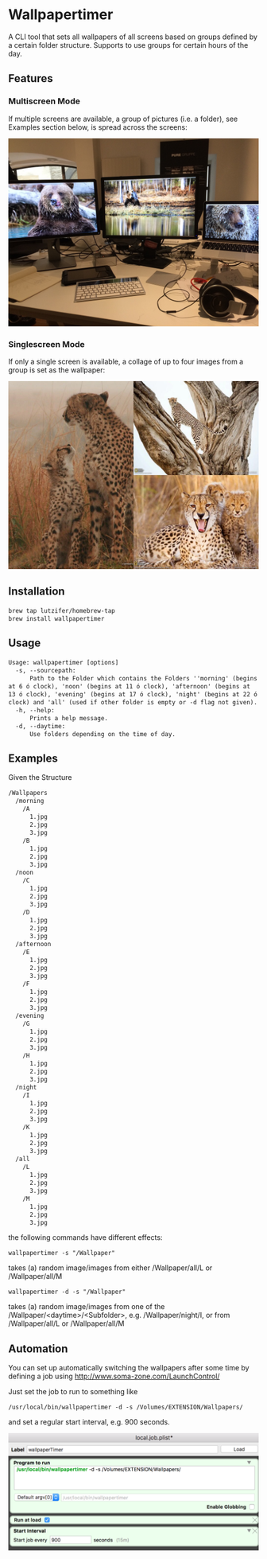 # Wallpapertimer
A CLI tool that sets all wallpapers of all screens based on groups defined by a certain folder structure. Supports to use groups for certain hours of the day.

## Features

### Multiscreen Mode

If multiple screens are available, a group of pictures (i.e. a folder), see Examples section below, is spread across the screens:

![Multiple Screen Example](https://raw.githubusercontent.com/Lutzifer/Wallpapertimer/master/imgs/multiscreen_example.jpg)

### Singlescreen Mode

If only a single screen is available, a collage of up to four images from a group is set as the wallpaper:

![Single Screen Example](https://raw.githubusercontent.com/Lutzifer/Wallpapertimer/master/imgs/singlescreen_example.jpg)


## Installation

```
brew tap lutzifer/homebrew-tap
brew install wallpapertimer
```

## Usage

```
Usage: wallpapertimer [options]
  -s, --sourcepath:
      Path to the Folder which contains the Folders ''morning' (begins at 6 ó clock), 'noon' (begins at 11 ó clock), 'afternoon' (begins at 13 ó clock), 'evening' (begins at 17 ó clock), 'night' (begins at 22 ó clock) and 'all' (used if other folder is empty or -d flag not given).
  -h, --help:      
      Prints a help message.
  -d, --daytime:   
      Use folders depending on the time of day.
```

## Examples

Given the Structure 

```
/Wallpapers
  /morning
    /A
      1.jpg
      2.jpg
      3.jpg
    /B
      1.jpg
      2.jpg
      3.jpg
  /noon
    /C
      1.jpg
      2.jpg
      3.jpg
    /D
      1.jpg
      2.jpg
      3.jpg
  /afternoon
    /E
      1.jpg
      2.jpg
      3.jpg
    /F
      1.jpg
      2.jpg
      3.jpg
  /evening
    /G
      1.jpg
      2.jpg
      3.jpg
    /H
      1.jpg
      2.jpg
      3.jpg
  /night
    /I
      1.jpg
      2.jpg
      3.jpg
    /K
      1.jpg
      2.jpg
      3.jpg
  /all
    /L
      1.jpg
      2.jpg
      3.jpg
    /M
      1.jpg
      2.jpg
      3.jpg
```

the following commands have different effects:

```
wallpapertimer -s "/Wallpaper"
```

takes (a) random image/images from either /Wallpaper/all/L or /Wallpaper/all/M

```
wallpapertimer -d -s "/Wallpaper"
```

takes (a) random image/images from one of the /Wallpaper/\<daytime\>/\<Subfolder\>, e.g. /Wallpaper/night/I, or from /Wallpaper/all/L or /Wallpaper/all/M

## Automation

You can set up automatically switching the wallpapers after some time by defining a job using http://www.soma-zone.com/LaunchControl/

Just set the job to run to something like 

```
/usr/local/bin/wallpapertimer -d -s /Volumes/EXTENSION/Wallpapers/
```

and set a regular start interval, e.g. 900 seconds.

![launchcontrol](https://raw.githubusercontent.com/Lutzifer/Wallpapertimer/master/imgs/launchcontrol.png)
